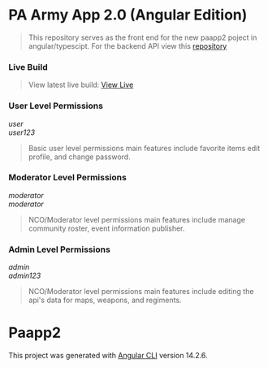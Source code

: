 # PA Army App 2.0 (Angular Edition)

> This repository serves as the front end for the new paapp2 poject in angular/typescipt.
> For the backend API view this [repository](https://github.com/tonywied17/express-paarmy-api)   

### Live Build
> View latest live build:
[View Live](https://paapp.tbz.wtf/home)

### User Level Permissions
*user*<br>
*user123*
> Basic user level permissions main features include favorite items edit profile, and change password.

### Moderator Level Permissions
*moderator*<br>
*moderator*
> NCO/Moderator level permissions main features include manage community roster, event information publisher.

### Admin Level Permissions
*admin*<br>
*admin123*
> NCO/Moderator level permissions main features include editing the api's data for maps, weapons, and regiments.

# Paapp2

This project was generated with [Angular CLI](https://github.com/angular/angular-cli) version 14.2.6.
